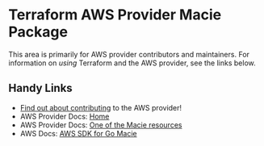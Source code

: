 # Terraform AWS Provider Macie Package

This area is primarily for AWS provider contributors and maintainers. For information on _using_ Terraform and the AWS provider, see the links below.


## Handy Links
* [Find out about contributing](../../../docs/contributing) to the AWS provider!
* AWS Provider Docs: [Home](https://registry.terraform.io/providers/hashicorp/aws/latest/docs)
* AWS Provider Docs: [One of the Macie resources](https://registry.terraform.io/providers/hashicorp/aws/latest/docs/resources/macie_member_account_association)
* AWS Docs: [AWS SDK for Go Macie](https://docs.aws.amazon.com/sdk-for-go/api/service/macie/)
